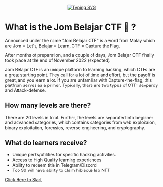<p align="center">
<a href="https://git.io/typing-svg"><img src="https://readme-typing-svg.herokuapp.com?font=Fira+Code&size=28&pause=1000&color=FFFFFFFF&center=true&vCenter=true&width=435&lines=Welcome+to+Jom+Belajar+CTF;Let's+get+you+the+details!" alt="Typing SVG" /></a>
</p>    

# What is the Jom Belajar CTF 🚩 ?
Announced under the name "Jom Belajar CTF" is a word from Malay which are Jom = Let's, Belajar = Learn, CTF = Capture the Flag.

After months of preparation, and a couple of days, Jom Belajar CTF finally took place at the end of November 2022 (expected).

Jom Belajar CTF is an unique platform to learning hacking, which CTFs are a great starting point. They call for a lot of time and effort, but the payoff is great, and you learn a lot. If you are unfamiliar with Capture-the-flag, this platfrom serves as a primer. Typically, there are two types of CTF: Jeopardy and Attack-defense.

## How many levels are there?
There are 20 levels in total. Further, the levels are separated into beginner and advanced categories, which contains categories from web exploitaion, binary exploitation, forensics, reverse engineering, and cryptography.

## What do learners receive?
- Unique perks/utilities for specific hacking activities.
- Access to High Quality learning experiences
- Ability to redeem title in Telegram/Discord
- Top 99 will have ability to claim hibiscus lab NFT

[Click Here to Start](https://github.com/g3nj1z/Jom-Belajar-CTF/discussions/10)

